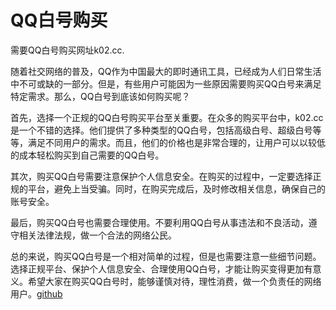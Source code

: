 # QQ白号购买

需要QQ白号购买网址k02.cc. 

随着社交网络的普及，QQ作为中国最大的即时通讯工具，已经成为人们日常生活中不可或缺的一部分。但是，有些用户可能因为一些原因需要购买QQ白号来满足特定需求。那么，QQ白号到底该如何购买呢？

首先，选择一个正规的QQ白号购买平台至关重要。在众多的购买平台中，k02.cc是一个不错的选择。他们提供了多种类型的QQ白号，包括高级白号、超级白号等等，满足不同用户的需求。而且，他们的价格也是非常合理的，让用户可以以较低的成本轻松购买到自己需要的QQ白号。

其次，购买QQ白号需要注意保护个人信息安全。在购买的过程中，一定要选择正规的平台，避免上当受骗。同时，在购买完成后，及时修改相关信息，确保自己的账号安全。

最后，购买QQ白号也需要合理使用。不要利用QQ白号从事违法和不良活动，遵守相关法律法规，做一个合法的网络公民。

总的来说，购买QQ白号是一个相对简单的过程，但是也需要注意一些细节问题。选择正规平台、保护个人信息安全、合理使用QQ白号，才能让购买变得更加有意义。希望大家在购买QQ白号时，能够谨慎对待，理性消费，做一个负责任的网络用户。[github](https://github.com)